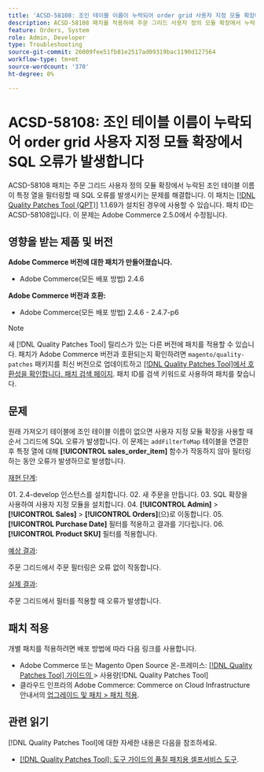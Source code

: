 ```yaml
---
title: 'ACSD-58108: 조인 테이블 이름이 누락되어 order grid 사용자 지정 모듈 확장에서 SQL 오류가 발생합니다'
description: ACSD-58108 패치를 적용하여 주문 그리드 사용자 정의 모듈 확장에서 누락된 조인 테이블 이름이 특정 열을 필터링할 때 SQL 오류를 발생하는 Adobe Commerce 문제를 수정합니다.
feature: Orders, System
role: Admin, Developer
type: Troubleshooting
source-git-commit: 26009fee51fb81e2517ad09319bac1190d127564
workflow-type: tm+mt
source-wordcount: '370'
ht-degree: 0%

---
```



# ACSD-58108: 조인 테이블 이름이 누락되어 order grid 사용자 지정 모듈 확장에서 SQL 오류가 발생합니다

ACSD-58108 패치는 주문 그리드 사용자 정의 모듈 확장에서 누락된 조인 테이블 이름이 특정 열을 필터링할 때 SQL 오류를 발생시키는 문제를 해결합니다. 이 패치는 [[!DNL Quality Patches Tool (QPT)]](/help/tools/quality-patches-tool/quality-patches-tool-to-self-serve-quality-patches.md) 1.1.69가 설치된 경우에 사용할 수 있습니다. 패치 ID는 ACSD-58108입니다. 이 문제는 Adobe Commerce 2.5.0에서 수정됩니다.

## 영향을 받는 제품 및 버전

**Adobe Commerce 버전에 대한 패치가 만들어졌습니다.**

* Adobe Commerce(모든 배포 방법) 2.4.6

**Adobe Commerce 버전과 호환:**

* Adobe Commerce(모든 배포 방법) 2.4.6 - 2.4.7-p6

>[!NOTE]
>
>새 [!DNL Quality Patches Tool] 릴리스가 있는 다른 버전에 패치를 적용할 수 있습니다. 패치가 Adobe Commerce 버전과 호환되는지 확인하려면 `magento/quality-patches` 패키지를 최신 버전으로 업데이트하고 [[!DNL Quality Patches Tool]에서 호환성을 확인합니다. 패치 검색 페이지](https://experienceleague.adobe.com/tools/commerce-quality-patches/index.html?lang=ko). 패치 ID를 검색 키워드로 사용하여 패치를 찾습니다.

## 문제

원래 가져오기 테이블에 조인 테이블 이름이 없으면 사용자 지정 모듈 확장을 사용할 때 순서 그리드에 SQL 오류가 발생합니다. 이 문제는 `addFilterToMap` 테이블을 연결한 후 특정 열에 대해 **[!UICONTROL sales_order_item]** 함수가 작동하지 않아 필터링하는 동안 오류가 발생하므로 발생합니다.

<u>재현 단계</u>:

&#x200B;01. 2.4-develop 인스턴스를 설치합니다.
&#x200B;02. 새 주문을 만듭니다.
&#x200B;03. SQL 확장을 사용하여 사용자 지정 모듈을 설치합니다.
&#x200B;04. **[!UICONTROL Admin]** > **[!UICONTROL Sales]** > **[!UICONTROL Orders]**(으)로 이동합니다.
&#x200B;05. **[!UICONTROL Purchase Date]** 필터를 적용하고 결과를 기다립니다.
&#x200B;06. **[!UICONTROL Product SKU]** 필터를 적용합니다.

<u>예상 결과</u>:

주문 그리드에서 주문 필터링은 오류 없이 작동합니다.

<u>실제 결과</u>:

주문 그리드에서 필터를 적용할 때 오류가 발생합니다.

## 패치 적용

개별 패치를 적용하려면 배포 방법에 따라 다음 링크를 사용합니다.

* Adobe Commerce 또는 Magento Open Source 온-프레미스: [[!DNL Quality Patches Tool]  가이드의 &#x200B;](/help/tools/quality-patches-tool/usage.md)> 사용량[!DNL Quality Patches Tool]
* 클라우드 인프라의 Adobe Commerce: Commerce on Cloud Infrastructure 안내서의 [업그레이드 및 패치 > 패치 적용](https://experienceleague.adobe.com/docs/commerce-cloud-service/user-guide/develop/upgrade/apply-patches.html?lang=ko).

## 관련 읽기

[!DNL Quality Patches Tool]에 대한 자세한 내용은 다음을 참조하세요.

* [[!DNL Quality Patches Tool]: 도구 가이드의 품질 패치용 셀프서비스 도구](/help/tools/quality-patches-tool/quality-patches-tool-to-self-serve-quality-patches.md).

